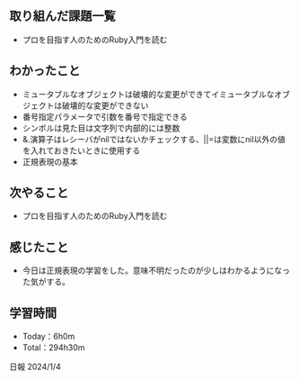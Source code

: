 ## 取り組んだ課題一覧
- プロを目指す人のためのRuby入門を読む

## わかったこと
- ミュータブルなオブジェクトは破壊的な変更ができてイミュータブルなオブジェクトは破壊的な変更ができない
- 番号指定パラメータで引数を番号で指定できる
- シンボルは見た目は文字列で内部的には整数
- &.演算子はレシーバがnilではないかチェックする、||=は変数にnil以外の値を入れておきたいときに使用する
- 正規表現の基本

## 次やること
- プロを目指す人のためのRuby入門を読む

## 感じたこと
- 今日は正規表現の学習をした。意味不明だったのが少しはわかるようになった気がする。

## 学習時間
- Today：6h0m
- Total：294h30m

日報 2024/1/4
